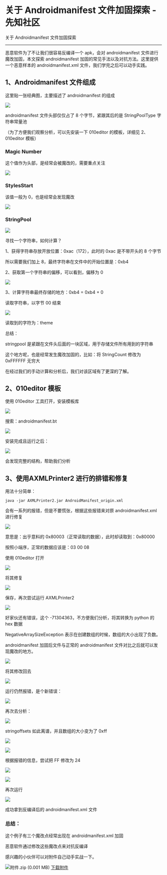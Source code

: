 

# 关于 Androidmanifest 文件加固探索 - 先知社区

关于 Androidmanifest 文件加固探索

- - -

恶意软件为了不让我们很容易反编译一个 apk，会对 androidmanifest 文件进行魔改加固，本文探索 androidmanifest 加固的常见手法以及对抗方法。这里提供一个恶意样本的 androidmanifest.xml 文件，我们学完之后可以动手实践。

## 1、Androidmanifest 文件组成

这里贴一张经典图，主要描述了 androidmanifest 的组成

[![](assets/1698914705-1ffe1c589cd457c73909ca8f2950afcb.png)](https://xzfile.aliyuncs.com/media/upload/picture/20231101213011-c842581a-78ba-1.png)

androidmanifest 文件头部仅仅占了 8 个字节，紧跟其后的是 StringPoolType 字符串常量池

（为了方便我们观察分析，可以先安装一下 010editor 的模板，详细见 2、010editor 模板）

### Magic Number

这个值作为头部，是经常会被魔改的，需要重点关注

[![](assets/1698914705-04d35150381180faa26a0b7a3ab27439.png)](https://xzfile.aliyuncs.com/media/upload/picture/20231101213036-d7154532-78ba-1.png)

### StylesStart

该值一般为 0，也是经常会发现魔改

[![](assets/1698914705-b9c46a0ed189e75c51c839d3acb146b0.png)](https://xzfile.aliyuncs.com/media/upload/picture/20231101213041-da6dff4e-78ba-1.png)

### StringPool

[![](assets/1698914705-c0d59201a6bafb96b5d8a67315d9612d.png)](https://xzfile.aliyuncs.com/media/upload/picture/20231101213051-e05240e6-78ba-1.png)

寻找一个字符串，如何计算？

1、获得字符串存放开放位置：0xac（172），此时的 0xac 是不带开头的 8 个字节

所以需要我们加上 8，最终字符串在文件中的开始位置是：0xb4

2、获取第一个字符串的偏移，可以看到，偏移为 0

[![](assets/1698914705-9d1009bfa94684705d1d9dde02dfa15e.png)](https://xzfile.aliyuncs.com/media/upload/picture/20231101213058-e438731a-78ba-1.png)

3、计算字符串最终存储的地方：0xb4 = 0xb4 + 0

读取字符串，以字节 00 结束

[![](assets/1698914705-5300bae1d25a311a3d923fa5f8c9630f.png)](https://xzfile.aliyuncs.com/media/upload/picture/20231101213103-e7047bd4-78ba-1.png)

读取到的字符为：theme

总结：

stringpool 是紧跟在文件头后面的一块区域，用于存储文件所有用到的字符串

这个地方呢，也是经常发生魔改加固的，比如：将 StringCount 修改为 0xFFFFFF 无穷大

在经过我们的手动计算和分析后，我们对该区域有了更深的了解。

## 2、010editor 模板

使用 010editor 工具打开，安装模板库

[![](assets/1698914705-83777c90fb71acf9b9b0f1dcc4dbbf63.png)](https://xzfile.aliyuncs.com/media/upload/picture/20231101213108-ea6d8018-78ba-1.png)

搜索：androidmanifest.bt

[![](assets/1698914705-211821108a17a4285d4259641af8ef28.png)](https://xzfile.aliyuncs.com/media/upload/picture/20231101213113-ed4f98ac-78ba-1.png)

安装完成且运行之后：

[![](assets/1698914705-217b48be60ef5af40a843ed3bcf2c93f.png)](https://xzfile.aliyuncs.com/media/upload/picture/20231101213118-f0639656-78ba-1.png)

会发现完整的结构，帮助我们分析

## 3、使用**AXMLPrinter2 进行的排错和修复**

用法十分简单：

```plain
java -jar AXMLPrinter2.jar AndroidManifest_origin.xml
```

会有一系列的报错，但是不要慌张，根据这些报错来对原 androidmanifest.xml 进行修复

[![](assets/1698914705-44767bcfa7e55f2967758a0cc1bdc7d3.png)](https://xzfile.aliyuncs.com/media/upload/picture/20231101213125-f4902442-78ba-1.png)

意思是：出乎意料的 0x80003（正常读取的数据），此时却读取到：0x80000

按照小端序，正常的数据应该是：03 00 08

使用 010editor 打开

[![](assets/1698914705-0789edeb920b2b36cab4b5ba0961fc26.png)](https://xzfile.aliyuncs.com/media/upload/picture/20231101213130-f75cf650-78ba-1.png)

将其修复

[![](assets/1698914705-e1d718dcca258c26bfc5f29c3760df5d.png)](https://xzfile.aliyuncs.com/media/upload/picture/20231101213136-fadd0df6-78ba-1.png)

保存，再次尝试运行 AXMLPrinter2

[![](assets/1698914705-fe151b1468122928002c58f696a0a965.png)](https://xzfile.aliyuncs.com/media/upload/picture/20231101213141-fdc98c88-78ba-1.png)

好家伙还有错误，这个 -71304363，不方便我们分析，将其转换为 python 的 hex 数据

NegativeArraySizeException 表示在创建数组的时候，数组的大小出现了负数。

androidmanifest 加固后文件与正常的 androidmanifest 文件对比之后就可以发现魔改的地方。

[![](assets/1698914705-1608cafef7d92ae5433db4b2e48e8cc6.png)](https://xzfile.aliyuncs.com/media/upload/picture/20231101213146-00a69770-78bb-1.png)

将其修改回去

[![](assets/1698914705-c1cba2299ce11c791db63c71c2893d76.png)](https://xzfile.aliyuncs.com/media/upload/picture/20231101213150-0328cdec-78bb-1.png)

运行仍然报错，是个新错误：

[![](assets/1698914705-ba9e5bffe2348f337371bf2cc19586dd.png)](https://xzfile.aliyuncs.com/media/upload/picture/20231101213154-05c5f02a-78bb-1.png)

再次去分析：

[![](assets/1698914705-656aade71a3b1f026d4b50a79af77326.png)](https://xzfile.aliyuncs.com/media/upload/picture/20231101213158-07cbf2d4-78bb-1.png)

stringoffsets 如此离谱，并且数组的大小变为了 0xff

[![](assets/1698914705-f07d18e57b95d9cf0271c0566cd58662.png)](https://xzfile.aliyuncs.com/media/upload/picture/20231101213203-0b392e8c-78bb-1.png)

[![](assets/1698914705-ed8376762986ca191d270d344da7b648.png)](https://xzfile.aliyuncs.com/media/upload/picture/20231101213207-0d82522c-78bb-1.png)

根据报错的信息，尝试把 FF 修改为 24

[![](assets/1698914705-49ce9d1667b646d4ad61c8b1c59ae85e.png)](https://xzfile.aliyuncs.com/media/upload/picture/20231101213211-0ffcd98c-78bb-1.png)

[![](assets/1698914705-596179cfd6dfbf8919b5349ed792ba47.png)](https://xzfile.aliyuncs.com/media/upload/picture/20231101213216-128c8d32-78bb-1.png)

再次运行

[![](assets/1698914705-997248ff384abc6a1bec6f7845850432.png)](https://xzfile.aliyuncs.com/media/upload/picture/20231101213221-15efaeaa-78bb-1.png)

成功拿到反编译后的 androidmanifest.xml 文件

### 总结：

这个例子有三个魔改点经常出现在 androidmanifest.xml 加固

恶意软件通过修改这些魔改点来对抗反编译

感兴趣的小伙伴可以对附件自己动手实战一下。

![](assets/1698914705-c1a690c3008373b105f447e452f0cfec.gif)附件.zip (0.001 MB) [下载附件](https://xzfile.aliyuncs.com/upload/affix/20231101213643-b1f0adfe-78bb-1.zip)

